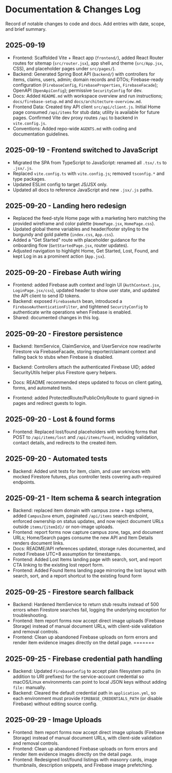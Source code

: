 # Documentation & Changes Log

Record of notable changes to code and docs. Add entries with date, scope, and brief summary.

## 2025-09-19

- Frontend: Scaffolded Vite + React app (`frontend/`), added React Router routes for sitemap (`src/router.jsx`), app shell and theme (`src/App.jsx`, CSS), and placeholder pages under `src/pages/`).
- Backend: Generated Spring Boot API (`backend/`) with controllers for items, claims, users, admin; domain records and DTOs; Firebase-ready configuration (`FirebaseConfig`, `FirebaseProperties`, `FirebaseFacade`); OpenAPI (`OpenApiConfig`); permissive `SecurityConfig` for dev.
- Docs: Added `README.md` with workspace overview and run instructions; `docs/firebase-setup.md` and `docs/architecture-overview.md`.
- Frontend Data: Created tiny API client `src/api/client.js`. Initial Home page consumed `/api/items` for stub data; utility is available for future pages. Confirmed Vite dev proxy routes `/api` to backend in `vite.config.js`.
- Conventions: Added repo-wide `AGENTS.md` with coding and documentation guidelines.

## 2025-09-19 - Frontend switched to JavaScript

- Migrated the SPA from TypeScript to JavaScript: renamed all `.tsx/.ts` to `.jsx/.js`.
- Replaced `vite.config.ts` with `vite.config.js`; removed `tsconfig.*` and type packages.
- Updated ESLint config to target JS/JSX only.
- Updated all docs to reference JavaScript and new `.jsx/.js` paths.

## 2025-09-20 - Landing hero redesign

- Replaced the feed-style Home page with a marketing hero matching the provided wireframe and color palette (`HomePage.jsx`, `HomePage.css`).
- Updated global theme variables and header/footer styling to the burgundy and gold palette (`index.css`, `App.css`).
- Added a "Get Started" route with placeholder guidance for the onboarding flow (`GetStartedPage.jsx`, router updates).
- Adjusted navigation to highlight Home, Get Started, Lost, Found, and kept Log in as a prominent action (`App.jsx`).

## 2025-09-20 - Firebase Auth wiring

- Frontend: added Firebase auth context and login UI (`AuthContext.jsx`, `LoginPage.jsx/css`), updated header to show user state, and updated the API client to send ID tokens.
- Backend: exposed `FirebaseAuth` bean, introduced a `FirebaseAuthenticationFilter`, and tightened `SecurityConfig` to authenticate write operations when Firebase is enabled.
- Shared: documented changes in this log.



## 2025-09-20 - Firestore persistence

- Backend: ItemService, ClaimService, and UserService now read/write Firestore via FirebaseFacade, storing reporter/claimant context and falling back to stubs when Firebase is disabled.
- Backend: Controllers attach the authenticated Firebase UID; added SecurityUtils helper plus Firestore query helpers.
- Docs: README recommended steps updated to focus on client gating, forms, and automated tests.

- Frontend: added ProtectedRoute/PublicOnlyRoute to guard signed-in pages and redirect guests to login.

## 2025-09-20 - Lost & found forms

- Frontend: Replaced lost/found placeholders with working forms that POST to `/api/items/lost` and `/api/items/found`, including validation, contact details, and redirects to the created item.


## 2025-09-20 - Automated tests

- Backend: Added unit tests for item, claim, and user services with mocked Firestore futures, plus controller tests covering auth-required endpoints.

## 2025-09-21 - Item schema & search integration

- Backend: replaced item domain with campus zone + tags schema, added `CampusZone` enum, paginated `/api/items` search endpoint, enforced ownership on status updates, and now reject document URLs outside `items/{itemId}/` or non-image uploads.
- Frontend: report forms now capture campus zone, tags, and document URLs; Home/Search pages consume the new API and Item Details renders document links.
- Docs: README/API references updated, storage rules documented, and noted Firebase UTC+8 assumption for timestamps.
- Frontend: Added Lost Items landing page with search, sort, and report CTA linking to the existing lost report form.
- Frontend: Added Found Items landing page mirroring the lost layout with search, sort, and a report shortcut to the existing found form

## 2025-09-25 - Firestore search fallback

- Backend: Hardened ItemService to return stub results instead of 500 errors when Firestore searches fail, logging the underlying exception for troubleshooting.
- Frontend: Item report forms now accept direct image uploads (Firebase Storage) instead of manual document URLs, with client-side validation and removal controls.
- Frontend: Clean up abandoned Firebase uploads on form errors and render item evidence images directly on the detail page.
=======
## 2025-09-25 - Firebase credential path handling

- Backend: Updated `FirebaseConfig` to accept plain filesystem paths (in addition to URI prefixes) for the service-account credential so macOS/Linux environments can point to local JSON keys without adding `file:` manually.
- Backend: Cleared the default credential path in `application.yml`, so each environment must provide `FIREBASE_CREDENTIALS_PATH` (or disable Firebase) without editing source config.

## 2025-09-29 - Image Uploads

- Frontend: Item report forms now accept direct image uploads (Firebase Storage) instead of manual document URLs, with client-side validation and removal controls.
- Frontend: Clean up abandoned Firebase uploads on form errors and render item evidence images directly on the detail page.
- Frontend: Redesigned lost/found listings with masonry cards, image thumbnails, description snippets, and Firebase image prefetching.
